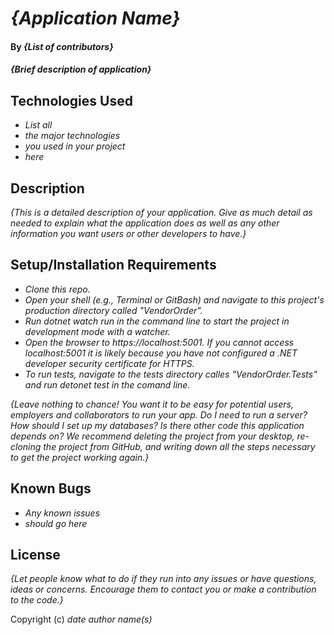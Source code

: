 # _{Application Name}_

#### By _**{List of contributors}**_

#### _{Brief description of application}_

## Technologies Used

* _List all_
* _the major technologies_
* _you used in your project_
* _here_

## Description

_{This is a detailed description of your application. Give as much detail as needed to explain what the application does as well as any other information you want users or other developers to have.}_

## Setup/Installation Requirements

* _Clone this repo._
* _Open your shell (e.g., Terminal or GitBash) and navigate to this project's production directory called "VendorOrder"._
* _Run dotnet watch run in the command line to start the project in development mode with a watcher._
* _Open the browser to https://localhost:5001. If you cannot access localhost:5001 it is likely because you have not configured a .NET developer security certificate for HTTPS._
* _To run tests, navigate to the tests directory calles "VendorOrder.Tests" and run detonet test in the comand line._

_{Leave nothing to chance! You want it to be easy for potential users, employers and collaborators to run your app. Do I need to run a server? How should I set up my databases? Is there other code this application depends on? We recommend deleting the project from your desktop, re-cloning the project from GitHub, and writing down all the steps necessary to get the project working again.}_

## Known Bugs

* _Any known issues_
* _should go here_

## License

_{Let people know what to do if they run into any issues or have questions, ideas or concerns.  Encourage them to contact you or make a contribution to the code.}_

Copyright (c) _date_ _author name(s)_
